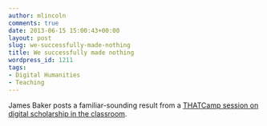 ```yaml
---
author: mlincoln
comments: true
date: 2013-06-15 15:00:43+00:00
layout: post
slug: we-successfully-made-nothing
title: We successfully made nothing
wordpress_id: 1211
tags:
- Digital Humanities
- Teaching
---
```


James Baker posts a familiar-sounding result from a [THATCamp session on digital scholarship in the classroom](http://cradledincaricature.com/2013/06/14/dh-in-the-classroom-or-we-successfully-made-nothing-thoughts-on-digital-pedagogies-thatcamp-2013/).
